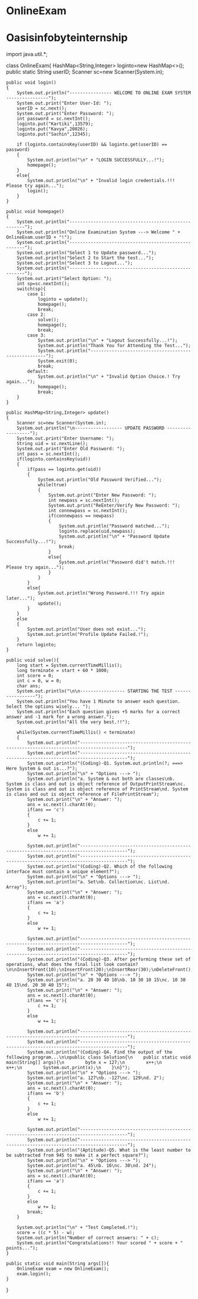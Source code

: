 # OnlineExam
# Oasisinfobyteinternship

import java.util.*;

class OnlineExam{
    HashMap<String,Integer> loginto=new HashMap<>();
    public static String userID;
    Scanner sc=new Scanner(System.in);
    
    public void login()
    {
    	System.out.println("---------------- WELCOME TO ONLINE EXAM SYSTEM ----------------");
        System.out.print("Enter User-Id: ");
        userID = sc.next();
        System.out.print("Enter Password: ");
        int password = sc.nextInt();
        loginto.put("Kartiki",13579);
        loginto.put("Kavya",20026);
        loginto.put("Sachin",12345);
        
        if (loginto.containsKey(userID) && loginto.get(userID) == password)
        {
            System.out.println("\n" + "LOGIN SUCCESSFULLY...!");
            homepage();
        }
        else{
            System.out.println("\n" + "Invalid login credentials.!!! Please try again...");
            login();
        }
    }
    
    public void homepage()
    {
        System.out.println("-----------------------------------------------------");
        System.out.println("Online Examination System ---> Welcome " + OnlineExam.userID + "!");
        System.out.println("-----------------------------------------------------");
        System.out.println("Select 1 to Update password...");
        System.out.println("Select 2 to Start the test...");
        System.out.println("Select 3 to Logout...");
        System.out.println("-----------------------------------------------------");
        System.out.print("Select Option: ");
        int sp=sc.nextInt();
        switch(sp){
            case 1: 
            	loginto = update();
            	homepage();
            	break;
            case 2: 
            	solve();
            	homepage();
            	break;
            case 3: 
                System.out.println("\n" + "Logout Successfully...!");
                System.out.println("Thank You for Attending the Test...");
                System.out.println("-----------------------------------------------------");
            	System.exit(0);
            	break;
            default: 
            	System.out.println("\n" + "Invalid Option Choice.! Try again...");
            	homepage();
            	break;
        }
    }
    
    public HashMap<String,Integer> update()
    {
        Scanner sc=new Scanner(System.in);
        System.out.println("\n------------------ UPDATE PASSWORD ------------------");
        System.out.print("Enter Username: ");
        String uid = sc.nextLine();
        System.out.print("Enter Old Password: ");
        int pass = sc.nextInt();
        if(loginto.containsKey(uid))
        {
            if(pass == loginto.get(uid))
            {
                System.out.println("Old Password Verified...");
                while(true)
                {
                    System.out.print("Enter New Password: ");
                    int newpass = sc.nextInt();
                    System.out.print("ReEnter/Verify New Password: ");
                    int connewpass = sc.nextInt();
                    if(connewpass == newpass)
                    {
                        System.out.println("Password matched...");
                        loginto.replace(uid,newpass);
                        System.out.println("\n" + "Password Update Successfully...!");
                        break;
                    }
                    else{
                        System.out.println("Password did't match.!!! Please try again...");
                    }
                }
            }
            else{
                System.out.println("Wrong Password.!!! Try again later...");
                update();
            }
        }
        else
        {
            System.out.println("User does not exist...");
            System.out.println("Profile Update Failed.!");
        }
        return loginto;
    }
    
    public void solve(){
        long start = System.currentTimeMillis();
        long terminate = start + 60 * 1000;
        int score = 0;
        int c = 0, w = 0;
        char ans;
        System.out.println("\n\n----------------- STARTING THE TEST -----------------");
        System.out.println("You have 1 Minute to answer each question. Select the options wisely... ");
        System.out.println("Each question gives +5 marks for a correct answer and -1 mark for a wrong answer.");
        System.out.println("All the very best.!!");
        
        while(System.currentTimeMillis() < terminate)
        {
            System.out.println("----------------------------------------------------------------------------------------");
            System.out.println("----------------------------------------------------------------------------------------");
            System.out.println("(Coding)-Q1. System.out.println(?; ===> Here System & out is...?");
            System.out.println("\n" + "Options ---> ");
            System.out.println("a. System & out both are classes\nb. System is class and out is object reference of OutputPrintStream\nc. System is class and out is object reference of PrintStream\nd. System is class and out is object reference of FilePrintStream");
            System.out.print("\n" + "Answer: ");
            ans = sc.next().charAt(0);
            if(ans == 'c')
            {
                c += 1;
            }
            else
                w += 1;
            
            System.out.println("----------------------------------------------------------------------------------------");
            System.out.println("----------------------------------------------------------------------------------------");
            System.out.println("(Coding)-Q2. Which of the following interface must contain a unique element?");
            System.out.println("\n" + "Options ---> ");
            System.out.println("a. Set\nb. Collection\nc. List\nd. Array");
            System.out.print("\n" + "Answer: ");
            ans = sc.next().charAt(0);
            if(ans == 'a')
            {
                c += 1;
            }
            else
                w += 1;
            
            System.out.println("----------------------------------------------------------------------------------------");
            System.out.println("----------------------------------------------------------------------------------------");
            System.out.println("(Coding)-Q3. After performing these set of operations, what does the final list look contain?\n\nInsertFront(10);\nInsertFront(20);\nInsertRear(30);\nDeleteFront();\nInsertRear(40);\nInsertRear(10);\nDeleteRear();\nInsertRear(15);\ndisplay();");
            System.out.println("\n" + "Options ---> ");
            System.out.println("a. 20 30 40 10\nb. 10 30 10 15\nc. 10 30 40 15\nd. 20 30 40 15");
            System.out.print("\n" + "Answer: ");
            ans = sc.next().charAt(0);
            if(ans == 'c'){
                c += 1;
            }
            else
                w += 1;
            
            System.out.println("----------------------------------------------------------------------------------------");
            System.out.println("----------------------------------------------------------------------------------------");
            System.out.println("(Coding)-Q4. Find the output of the following program...\n\npublic class Solution{\n    public static void main(String[] args){\n        byte x = 127;\n        x++;\n        x++;\n        System.out.print(x);\n    }\n}");
            System.out.println("\n" + "Options ---> ");
            System.out.println("a. 127\nb. -127\nc. 129\nd. 2");
            System.out.print("\n" + "Answer: ");
            ans = sc.next().charAt(0);
            if(ans == 'b')
            {
                c += 1;
            }
            else
                w += 1;
            
            System.out.println("----------------------------------------------------------------------------------------");
            System.out.println("----------------------------------------------------------------------------------------");
            System.out.println("(Aptitude)-Q5. What is the least number to be subtracted from 945 to make it a perfect square?");
            System.out.println("\n" + "Options ---> ");
            System.out.println("a. 45\nb. 16\nc. 30\nd. 24");
            System.out.print("\n" + "Answer: ");
            ans = sc.next().charAt(0);
            if(ans == 'a') 
            {
                c += 1;
            }
            else
                w += 1;
            break;
        }
        
        System.out.println("\n" + "Test Completed.!");
        score = ((c * 5) - w);
        System.out.println("Number of correct answers: " + c);
        System.out.println("Congratulations!! Your scored " + score + " points...");
    }
    
    public static void main(String args[]){
    	OnlineExam exam = new OnlineExam();
        exam.login();
    }
}
